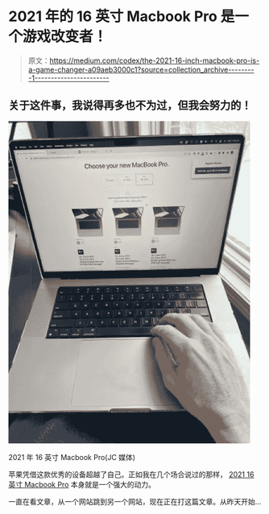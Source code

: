 # 2021 年的 16 英寸 Macbook Pro 是一个游戏改变者！

> 原文：<https://medium.com/codex/the-2021-16-inch-macbook-pro-is-a-game-changer-a09aeb3000c1?source=collection_archive---------1----------------------->

## 关于这件事，我说得再多也不为过，但我会努力的！

![](img/0174784ff2e8e62bceb346ff8f32d5f9.png)

2021 年 16 英寸 Macbook Pro(JC 媒体)

苹果凭借这款优秀的设备超越了自己。正如我在几个场合说过的那样， [2021 16 英寸 Macbook Pro](https://amzn.to/3EMgmp9) 本身就是一个强大的动力。

一直在看文章，从一个网站跳到另一个网站，现在正在打这篇文章。从昨天开始…